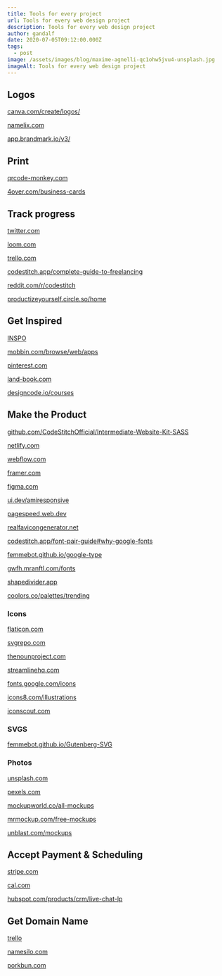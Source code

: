 ```yaml
---
title: Tools for every project
url: Tools for every web design project
description: Tools for every web design project
author: gandalf
date: 2020-07-05T09:12:00.000Z
tags:
  - post
image: /assets/images/blog/maxime-agnelli-qc1ohw5jvu4-unsplash.jpg
imageAlt: Tools for every web design project
---
```

## Logos

[canva.com/create/logos/](https://www.canva.com/create/logos/)

[namelix.com](https://namelix.com/)

[app.brandmark.io/v3/](https://app.brandmark.io/v3/)

## Print[](https://trello.com)

[qrcode-monkey.com](https://www.qrcode-monkey.com/)

[4over.com/business-cards](https://4over.com/business-cards)

[](https://www.loom.com/)

## Track progress[](https://trello.com)

[twitter.com](https://twitter.com/home)

[loom.com](https://www.loom.com/)

[trello.com](https://trello.com)

[](https://trello.com)[codestitch.app/complete-guide-to-freelancing](https://codestitch.app/complete-guide-to-freelancing)

[reddit.com/r/codestitch](https://www.reddit.com/r/codestitch/)

[productizeyourself.circle.so/home](https://productizeyourself.circle.so/home)

## Get Inspired

[INSPO](https://www.figma.com/design/msyhMULYlGqouEh2Gugx1y/INSPO?node-id=356801-1270)

[mobbin.com/browse/web/apps](https://mobbin.com/browse/web/apps)

[pinterest.com](https://trello.com)

[land-book.com](https://land-book.com/)

[designcode.io/courses](https://designcode.io/courses/)

## Make the Product

[github.com/CodeStitchOfficial/Intermediate-Website-Kit-SASS](https://github.com/CodeStitchOfficial/Intermediate-Website-Kit-SASS)

[netlify.com](https://netlify.com)

[](https://github.com/CodeStitchOfficial/Intermediate-Website-Kit-SASS)[webflow.com](https://webflow.com/)

[framer.com](https://www.framer.com/)

[figma.com](https://www.figma.com/)

[ui.dev/amiresponsive](https://ui.dev/amiresponsive)

[pagespeed.web.dev](https://realfavicongenerator.net/)

[realfavicongenerator.net](https://realfavicongenerator.net/)

[codestitch.app/font-pair-guide#why-google-fonts](https://codestitch.app/font-pair-guide#why-google-fonts)

[femmebot.github.io/google-type](https://femmebot.github.io/google-type/)

[gwfh.mranftl.com/fonts](https://gwfh.mranftl.com/fonts)

[shapedivider.app](https://www.shapedivider.app/)

[coolors.co/palettes/trending](https://coolors.co/palettes/trending)

[](https://coolors.co/palettes/trending)

### Icons

[flaticon.com](https://www.flaticon.com)[](https://www.flaticon.com)

[svgrepo.com](https://www.svgrepo.com/)

[thenounproject.com](https://thenounproject.com)

[streamlinehq.com](https://www.streamlinehq.com/freebies)

[fonts.google.com/icons](https://fonts.google.com/icons)

[icons8.com/illustrations](https://icons8.com/illustrations)

[iconscout.com](https://iconscout.com/)

### [](https://iconscout.com/)SVGS

[femmebot.github.io/Gutenberg-SVG](http://femmebot.github.io/Gutenberg-SVG/)

[](https://fonts.google.com/icons)

### [](https://www.streamlinehq.com/freebies)Photos

[](https://unsplash.com)[unsplash.com](https://unsplash.com)

[pexels.com](https://www.pexels.com/)

[mockupworld.co/all-mockups](https://www.mockupworld.co/all-mockups/)

[mrmockup.com/free-mockups](https://mrmockup.com/free-mockups/)

[unblast.com/mockups](https://unblast.com/mockups/)

## Accept Payment & Scheduling

[stripe.com](https://stripe.com)

[cal.com](https://cal.com/)

[hubspot.com/products/crm/live-chat-lp](https://www.hubspot.com/products/crm/live-chat-lp)

## Get Domain Name

[trello](https://trello.com)

[namesilo.com](https://www.namesilo.com/)

[porkbun.com](https://porkbun.com)
